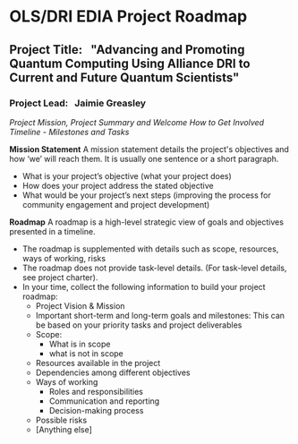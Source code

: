 # OLS/DRI EDIA Project Roadmap 

## Project Title: &nbsp; "Advancing and Promoting Quantum Computing Using Alliance DRI to Current and Future Quantum Scientists"
### Project Lead: &nbsp;  Jaimie Greasley 

*Project Mission, Project Summary and Welcome*
*How to Get Involved*
*Timeline - Milestones and Tasks*

**Mission Statement**
A mission statement details the project's objectives and how ‘we’ will reach them. It is usually one sentence or a short paragraph.

- What is your project’s objective (what your project does)
- How does your project address the stated objective
- What would be your project’s next steps (improving the process for community engagement and project development)

**Roadmap**
A roadmap is a high-level strategic view of goals and objectives presented in a timeline. 

- The roadmap is supplemented with details such as scope, resources, ways of working, risks
- The roadmap does not provide task-level details. (For task-level details, see project charter).
- In your time, collect the following information to build your project roadmap:
  -  Project Vision & Mission
  - Important short-term and long-term goals and milestones: This can be based on your priority tasks and project deliverables
  - Scope:
    - What is in scope
    - what is not in scope
  - Resources available in the project
  - Dependencies among different objectives
  - Ways of working
    -  Roles and responsibilities
    -  Communication and reporting
    -   Decision-making process
  - Possible risks
  - [Anything else]



